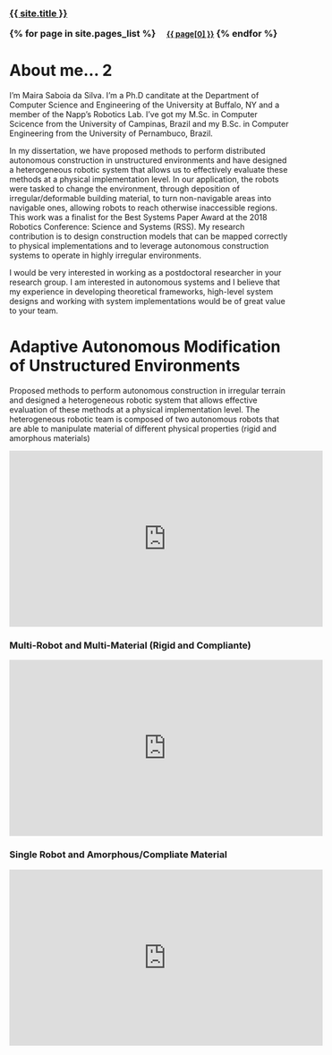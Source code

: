 
<h3 class="masthead-title">
<a href="/" title="Home">{{ site.title }}</a>

{% for page in site.pages_list %}
  &nbsp;&nbsp;&nbsp;
  <small><a href="{{ page[1]  }}">{{ page[0] }}</a></small>
{% endfor %}
</h3>



# About me… 2
I’m Maira Saboia da Silva. I’m a Ph.D canditate at the Department of Computer Science and Engineering of the University at Buffalo, NY and a member of the Napp’s Robotics Lab.  I’ve got my M.Sc. in Computer Scicence from the University of Campinas, Brazil and my B.Sc. in Computer Engineering from the University of Pernambuco, Brazil.

In my dissertation, we have proposed methods to perform distributed autonomous construction in unstructured environments and have designed a heterogeneous robotic system that allows us to effectively evaluate these methods at a physical implementation level. In our application, the robots were tasked to change the environment, through deposition of irregular/deformable building material,  to turn non-navigable areas into navigable ones, allowing robots to reach otherwise inaccessible regions. This work was a finalist for the Best Systems Paper Award at the 2018 Robotics Conference: Science and Systems (RSS). My research contribution is to design construction models that can be mapped correctly to physical implementations and to leverage autonomous construction systems to operate in highly irregular environments.


I would be very interested in working as a postdoctoral researcher in your research group.  I am interested in autonomous systems and I believe that my experience in developing theoretical frameworks, high-level system designs and working with system implementations would be of great value to your team.

# Adaptive Autonomous Modification of Unstructured Environments

Proposed methods to perform autonomous construction in irregular terrain and designed a heterogeneous robotic system that allows effective evaluation of these methods at a physical implementation level. The heterogeneous robotic team is composed of two autonomous robots that are able to manipulate material of different physical properties (rigid and amorphous materials)

<iframe width="560" height="315" src="https://www.youtube.com/embed/PXaKOsIyeo8?start=11" frameborder="0" allow="accelerometer; autoplay; encrypted-media; gyroscope; picture-in-picture" allowfullscreen></iframe>
<br/>

### Multi-Robot and Multi-Material (Rigid and Compliante)

<iframe width="560" height="315" src="https://www.youtube.com/embed/xAjEsM_ePN4?start=3" frameborder="0" allow="accelerometer; autoplay; encrypted-media; gyroscope; picture-in-picture" allowfullscreen></iframe>
<br/>

### Single Robot and Amorphous/Compliate Material


<iframe width="560" height="315" src="https://www.youtube.com/embed/7tjbrfLna8A?start=11" frameborder="0" allow="accelerometer; autoplay; encrypted-media; gyroscope; picture-in-picture" allowfullscreen></iframe>
<br/>
